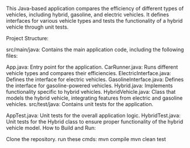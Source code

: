 This Java-based application compares the efficiency of different types of vehicles, including hybrid, gasoline, and electric vehicles. It defines interfaces for various vehicle types and tests the functionality of a hybrid vehicle through unit tests.

Project Structure:

src/main/java: Contains the main application code, including the following files:

App.java: Entry point for the application.
CarRunner.java: Runs different vehicle types and compares their efficiencies.
ElectricInterface.java: Defines the interface for electric vehicles.
GasolineInterface.java: Defines the interface for gasoline-powered vehicles.
Hybrid.java: Implements functionality specific to hybrid vehicles.
HybridVehicle.java: Class that models the hybrid vehicle, integrating features from electric and gasoline vehicles.
src/test/java: Contains unit tests for the application.

AppTest.java: Unit tests for the overall application logic.
HybridTest.java: Unit tests for the Hybrid class to ensure proper functionality of the hybrid vehicle model.
How to Build and Run:

Clone the repository.
run these cmds:
  mvn compile
  mvn clean test

